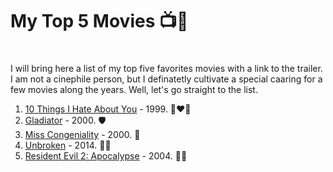 # My Top 5 Movies 📺🎦 <h1>

I will bring here a list of my top five favorites movies with a link to the trailer. 
I am  not a cinephile person, but I definatetly cultivate a special caaring for a few movies along the years.
Well, let's go straight to the list.

1. [10 Things I Hate About You](https://www.youtube.com/watch?v=AWmjzCZr0Jw) - 1999. 👩‍❤️‍👨
2. [Gladiator](https://www.youtube.com/watch?v=uvbavW31adA) - 2000. 🛡️
3. [Miss Congeniality](https://www.youtube.com/watch?v=LwrEnPYHsyQ) - 2000. 👗
4. [Unbroken](https://www.youtube.com/watch?v=LqwPbMV-lpA) - 2014. 🏋️‍♂️
5. [Resident Evil 2: Apocalypse](https://www.youtube.com/watch?v=nzF3yoF7N_E) - 2004. 🧟‍♀️

